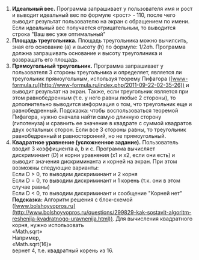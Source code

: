 1) **Идеальный вес.** Программа запрашивает у пользователя имя и рост и выводит идеальный вес по формуле <рост> - 110, после чего выводит результат пользователю на экран с обращением по имени. Если идеальный вес получается отрицательным, то выводится строка "Ваш вес уже оптимальный"  
2) **Площадь треугольника.** Площадь треугольника можно вычилсить, зная его основание (a) и высоту (h) по формуле: 1/2*a*h. Программа должна запрашивать основание и высоту треуголиника и возвращать его площадь.  
3) **Прямоугольный треугольник.** Программа запрашивает у пользователя 3 стороны треугольника и определяет, является ли треугольник прямоугольным, используя теорему Пифагора ([www-formula.ru](http://www-formula.ru/index.php/2011-09-22-02-35-26)) и выводит результат на экран. Также, если треугольник является при этом равнобедренным (т.е. у него равны любые 2 стороны), то дополнительно выводится информация о том, что треугольник еще и равнобедренный. Подсказка: чтобы воспользоваться теоремой Пифагора, нужно сначала найти самую длинную сторону (гипотенуза) и сравнить ее значение в квадрате с суммой квадратов двух остальных сторон. Если все 3 стороны равны, то треугольник равнобедренный и равносторонний, но не прямоугольный.  
4) **Квадратное уравнение (усложненное задание).** Пользователь вводит 3 коэффициента a, b и с. Программа вычисляет дискриминант (D) и корни уравнения (x1 и x2, если они есть) и выводит значения дискриминанта и корней на экран. При этом возможны следующие варианты:  
Если D > 0, то выводим дискриминант и 2 корня  
Если D = 0, то выводим дискриминант и 1 корень (т.к. они в этом случае равны)  
Если D < 0, то выводим дискриминант и сообщение "Корней нет"  
**Подсказка:** Алгоритм решения с блок-схемой ([www.bolshoyvopros.ru](http://www.bolshoyvopros.ru/questions/299829-kak-sostavit-algoritm-reshenija-kvadratnogo-uravnenija.html)). Для вычисления квадратного корня, нужно использовать  
«Math.sqrt»  
 Например,  
«Math.sqrt(16)»  
 вернет 4, т.е. квадратный корень из 16.